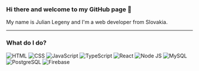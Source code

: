 ### Hi there and welcome to my GitHub page 👋

My name is Julian Legeny and I'm a web developer from Slovakia.

---

###  What do I do?
<p>
<img alt="HTML" src="https://img.shields.io/badge/HTML--%23E34F26?style=flat-square&logo=html5&labelColor=%23E34F26&logoColor=white" />

<img alt="CSS" src="https://img.shields.io/badge/CSS--%231572B6?style=flat-square&logo=css3&labelColor=%231572B6&logoColor=white" />
  
<img alt="JavaScript" src="https://img.shields.io/badge/JavaScript--%23F7DF1E?style=flat-square&logo=javascript&labelColor=%23F7DF1E&logoColor=white" />

<img alt="TypeScript" src="https://img.shields.io/badge/TypeScript--%233178C6?style=flat-square&logo=typescript&labelColor=%233178C6&logoColor=white" />
  
<img alt="React" src="https://img.shields.io/badge/React--%2361DAFB?style=flat-square&logo=react&labelColor=%2361DAFB&logoColor=white" />

<img alt="Node JS" src="https://img.shields.io/badge/NodeJS--%23339933?style=flat-square&logo=nodedotjs&labelColor=%23339933&logoColor=white" />  

<img alt="MySQL" src="https://img.shields.io/badge/MySQL--%234479A1?style=flat-square&logo=mysql&labelColor=%234479A1&logoColor=white" />  

<img alt="PostgreSQL" src="https://img.shields.io/badge/PostgreSQL--%234169E1?style=flat-square&logo=postgresql&labelColor=%234169E1&logoColor=white" />  

<img alt="Firebase" src="https://img.shields.io/badge/Firebase--%23FFCA28?style=flat-square&logo=firebase&labelColor=%23FFCA28&logoColor=white" />  
  
</p>

<!--
**juleni/juleni** is a ✨ _special_ ✨ repository because its `README.md` (this file) appears on your GitHub profile.

Here are some ideas to get you started:

- 🔭 I’m currently working on ...
- 🌱 I’m currently learning ...
- 👯 I’m looking to collaborate on ...
- 🤔 I’m looking for help with ...
- 💬 Ask me about ...
- 📫 How to reach me: ...
- 😄 Pronouns: ...
- ⚡ Fun fact: ...
-->
